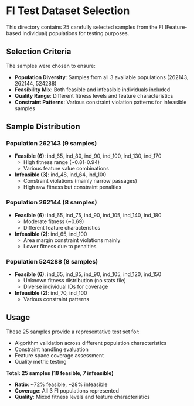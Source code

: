 # FI Test Dataset Selection

This directory contains 25 carefully selected samples from the FI (Feature-based Individual) populations for testing purposes.

## Selection Criteria

The samples were chosen to ensure:
- **Population Diversity**: Samples from all 3 available populations (262143, 262144, 524288)
- **Feasibility Mix**: Both feasible and infeasible individuals included
- **Quality Range**: Different fitness levels and feature characteristics
- **Constraint Patterns**: Various constraint violation patterns for infeasible samples

## Sample Distribution

### Population 262143 (9 samples)
- **Feasible (6)**: ind_65, ind_80, ind_90, ind_100, ind_130, ind_170
  - High fitness range (~0.81-0.94)
  - Various feature value combinations
- **Infeasible (3)**: ind_48, ind_64, ind_100  
  - Constraint violations (mainly narrow passages)
  - High raw fitness but constraint penalties

### Population 262144 (8 samples)
- **Feasible (6)**: ind_65, ind_75, ind_90, ind_105, ind_140, ind_180
  - Moderate fitness (~0.69)
  - Different feature characteristics
- **Infeasible (2)**: ind_65, ind_100
  - Area margin constraint violations mainly
  - Lower fitness due to penalties

### Population 524288 (8 samples)  
- **Feasible (6)**: ind_65, ind_85, ind_90, ind_105, ind_120, ind_150
  - Unknown fitness distribution (no stats file)
  - Diverse individual IDs for coverage
- **Infeasible (2)**: ind_70, ind_100
  - Various constraint patterns

## Usage

These 25 samples provide a representative test set for:
- Algorithm validation across different population characteristics
- Constraint handling evaluation
- Feature space coverage assessment
- Quality metric testing

**Total: 25 samples (18 feasible, 7 infeasible)**
- **Ratio**: ~72% feasible, ~28% infeasible
- **Coverage**: All 3 FI populations represented
- **Quality**: Mixed fitness levels and feature characteristics